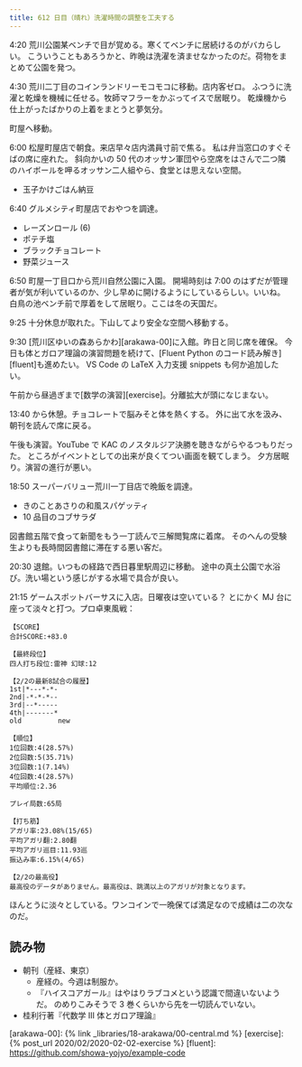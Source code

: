 ```yaml
---
title: 612 日目（晴れ）洗濯時間の調整を工夫する
---
```


4:20 荒川公園某ベンチで目が覚める。寒くてベンチに居続けるのがバカらしい。
こういうこともあろうかと、昨晩は洗濯を済ませなかったのだ。荷物をまとめて公園を発つ。

4:30 荒川二丁目のコインランドリーモコモコに移動。店内客ゼロ。
ふつうに洗濯と乾燥を機械に任せる。牧師マフラーをかぶってイスで居眠り。
乾燥機から仕上がったばかりの上着をまとうと夢気分。

町屋へ移動。

6:00 松屋町屋店で朝食。来店早々店内満員寸前で焦る。
私は弁当窓口のすぐそばの席に座れた。
斜向かいの 50 代のオッサン軍団やら空席をはさんで二つ隣のハイボールを呷るオッサン二人組やら、食堂とは思えない空間。

* 玉子かけごはん納豆

6:40 グルメシティ町屋店でおやつを調達。

* レーズンロール (6)
* ポテチ塩
* ブラックチョコレート
* 野菜ジュース

6:50 町屋一丁目口から荒川自然公園に入園。
開場時刻は 7:00 のはずだが管理者が気が利いているのか、少し早めに開けるようにしているらしい。いいね。
白鳥の池ベンチ前で厚着をして居眠り。ここは冬の天国だ。

9:25 十分休息が取れた。下山してより安全な空間へ移動する。

9:30 [荒川区ゆいの森あらかわ][arakawa-00]に入館。昨日と同じ席を確保。
今日も体とガロア理論の演習問題を続けて、[Fluent Python のコード読み解き][fluent]も進めたい。
VS Code の LaTeX 入力支援 snippets も何か追加したい。

午前から昼過ぎまで[数学の演習][exercise]。分離拡大が頭になじまない。

13:40 から休憩。チョコレートで脳みそと体を熱くする。
外に出て水を汲み、朝刊を読んで席に戻る。

午後も演習。YouTube で KAC のノスタルジア決勝を聴きながらやるつもりだった。
ところがイベントとしての出来が良くてつい画面を観てしまう。
夕方居眠り。演習の進行が悪い。

18:50 スーパーバリュー荒川一丁目店で晩飯を調達。

* きのことあさりの和風スパゲッティ
* 10 品目のコブサラダ

図書館五階で食って新聞をもう一丁読んで三解閲覧席に着席。
そのへんの受験生よりも長時間図書館に滞在する悪い客だ。

20:30 退館。いつもの経路で西日暮里駅周辺に移動。
途中の真土公園で水浴び。洗い場という感じがする水場で具合が良い。

21:15 ゲームスポットバーサスに入店。日曜夜は空いている？
とにかく MJ 台に座って淡々と打つ。プロ卓東風戦：

```text
【SCORE】
合計SCORE:+83.0

【最終段位】
四人打ち段位:雷神 幻球:12

【2/2の最新8試合の履歴】
1st|*---*-*-
2nd|-*-*-*--
3rd|--*-----
4th|-------*
old         new

【順位】
1位回数:4(28.57%)
2位回数:5(35.71%)
3位回数:1(7.14%)
4位回数:4(28.57%)
平均順位:2.36

プレイ局数:65局

【打ち筋】
アガリ率:23.08%(15/65)
平均アガリ翻:2.80翻
平均アガリ巡目:11.93巡
振込み率:6.15%(4/65)

【2/2の最高役】
最高役のデータがありません。最高役は、跳満以上のアガリが対象となります。
```

ほんとうに淡々としている。ワンコインで一晩保てば満足なので成績は二の次なのだ。

## 読み物

* 朝刊（産経、東京）
  * 産経の。今週は制服か。
  * 『ハイスコアガール』はやはりラブコメという認識で間違いないようだ。
    のめりこみそうで 3 巻くらいから先を一切読んでいない。
* 桂利行著『代数学 III 体とガロア理論』

[arakawa-00]: {% link _libraries/18-arakawa/00-central.md %}
[exercise]: {% post_url 2020/02/2020-02-02-exercise %}
[fluent]: <https://github.com/showa-yojyo/example-code>
